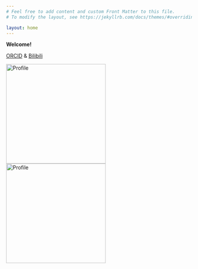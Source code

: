 ```yaml
---
# Feel free to add content and custom Front Matter to this file.
# To modify the layout, see https://jekyllrb.com/docs/themes/#overriding-theme-defaults

layout: home
---
```

**Welcome!**

[ORCID](https://orcid.org/0000-0002-2231-8381)
& [Bilibili](https://space.bilibili.com/399381595?spm_id_from=333.1007.0.0)

<img src="/fig/pingpong.jpg" alt="Profile" width="auto" height="270">
<img src="/fig/zurich.jpg" alt="Profile" width="auto" height="270">


